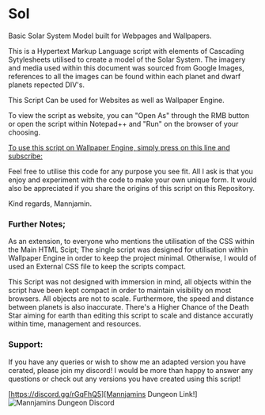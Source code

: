 # Sol
Basic Solar System Model built for Webpages and Wallpapers.

This is a Hypertext Markup Language script with elements of Cascading Sytylesheets utilised to create a model of the Solar System.
The imagery and media used within this document was sourced from Google Images, references to all the images can be found within each planet and dwarf planets repected DIV's.

This Script Can be used for Websites as well as Wallpaper Engine.

To view the script as website, you can "Open As" through the RMB button or open the script within Notepad++ and "Run" on the browser of your choosing.

[To use this script on Wallpaper Engine, simply press on this line and subscribe:](http://steamcommunity.com/sharedfiles/filedetails/?id=929891137)

Feel free to utilise this code for any purpose you see fit.
All I ask is that you enjoy and experiment with the code to make your own unique form.
It would also be appreciated if you share the origins of this script on this Repository.

Kind regards, Mannjamin.

### Further Notes;
As an extension, to everyone who mentions the utilisation of the CSS within the Main HTML Scipt; The single script was designed for utilisation within Wallpaper Engine in order to keep the project minimal. Otherwise, I would of used an External CSS file to keep the scripts compact. 

This Script was not designed with immersion in mind, all objects within the script have been kept compact in order to maintain visibility on most browsers. All objects are not to scale. Furthermore, the speed and distance between planets is also inaccurate.
There's a Higher Chance of the Death Star aiming for earth than editing this script to scale and distance accuratly within time, management and resources.  

### Support:
If you have any queries or wish to show me an adapted version you have cerated, please join my discord!
I would be more than happy to answer any questions or check out any versions you have created using this script!

[https://discord.gg/rGqFhQ5][Mannjamins Dungeon Link!]
![Mannjamins Dungeon Discord](http://www.legitreviews.com/wp-content/uploads/2016/03/discord.jpg "Mannjamins Dungeon")
